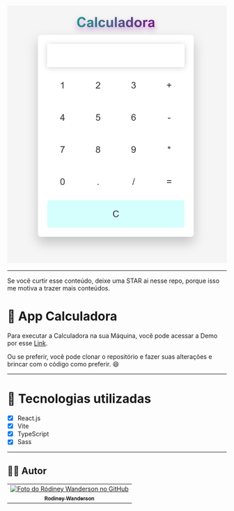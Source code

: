 

![](./public/tela-calculadora.png)

---

<p>Se você curtir esse conteúdo, deixe uma STAR ai nesse repo, porque isso me motiva a trazer mais conteúdos.</p>

# 🤖 App Calculadora

Para executar a Calculadora na sua Máquina, você pode acessar a Demo por esse [Link](https://calculadora-rodineyw.vercel.app/).

Ou se preferir, você pode clonar o repositório e fazer suas alterações e brincar com o código como preferir. 😄

---

# 🚀 Tecnologias utilizadas

- [x] React.js
- [x] Vite
- [x] TypeScript
- [x] Sass

---

## ✍🏽 Autor
<table>
<tr>
<td align="center">
<a href="https://github.com/rodineyw">
<img src="https://avatars.githubusercontent.com/u/26716681?v=4" width="100px;" alt="Foto do Ródiney Wanderson no GitHub"/><br>
<sub>
<b>Rodiney Wanderson</b>
</sub>
</a>
</td>
</tr>
</table>



